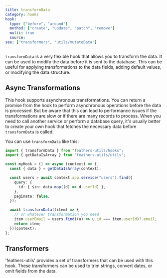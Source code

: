 ```yaml
---
title: transformData
category: hooks
hook:
  type: ["before", "around"]
  method: ["create", "update", "patch", "remove"]
  multi: true
  source:
see: ["transformers", "utils/mutateData"]
---
```


`transformData` is a very flexible hook that allows you to transform the data. It can be used to modify the data before it is sent to the database. This can be useful for applying transformations to the data fields, adding default values, or modifying the data structure.

## Async Transformations

This hook supports asynchronous transformations. You can return a promise from the hook to perform asynchronous operations before the data is processed. But be aware that this can lead to performance issues if the transformations are slow or if there are many records to process. When you need to call another service or perform a database query, it's usually better to create your own hook that fetches the necessary data before `transformData` is called.

You can use `transformData` like this:

```ts
import { transformData } from "feathers-utils/hooks";
import { getDataIsArray } from "feathers-utils/utils";

const myHook = () => async (context) => {
  const { data } = getDataIsArray(context);

  const users = await context.app.service("users").find({
    query: {
      id: { $in: data.map((d) => d.userId) },
    },
    paginate: false,
  });

  await transformData((item) => {
    // or whatever transformation you need
    item.userEmail = users.find((u) => u.id === item.userId)?.email;
    return item;
  })(context);
};
```

## Transformers

'feathers-utils' provides a set of transformers that can be used with this hook. These transformers can be used to trim strings, convert dates, or omit fields from the data.

<TransformersList />
